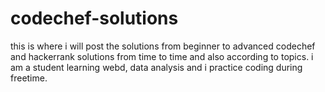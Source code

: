 # codechef-solutions
this is where i will post the solutions from beginner to advanced codechef and hackerrank solutions from time to time and also according to topics.
i am a student learning webd, data analysis and i practice coding during freetime.

